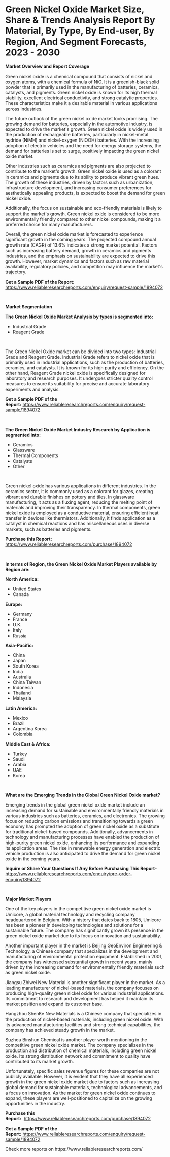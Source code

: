 <p><h1>Green Nickel Oxide Market Size, Share & Trends Analysis Report By Material, By Type, By End-user, By Region, And Segment Forecasts, 2023 - 2030</h1></p><p><strong>Market Overview and Report Coverage</strong></p>
<p><p>Green nickel oxide is a chemical compound that consists of nickel and oxygen atoms, with a chemical formula of NiO. It is a greenish-black solid powder that is primarily used in the manufacturing of batteries, ceramics, catalysts, and pigments. Green nickel oxide is known for its high thermal stability, excellent electrical conductivity, and strong catalytic properties. These characteristics make it a desirable material in various applications across industries.</p><p>The future outlook of the green nickel oxide market looks promising. The growing demand for batteries, especially in the automotive industry, is expected to drive the market's growth. Green nickel oxide is widely used in the production of rechargeable batteries, particularly in nickel-metal hydride (NiMH) and nickel-oxygen (NiOOH) batteries. With the increasing adoption of electric vehicles and the need for energy storage systems, the demand for batteries is set to surge, positively impacting the green nickel oxide market.</p><p>Other industries such as ceramics and pigments are also projected to contribute to the market's growth. Green nickel oxide is used as a colorant in ceramics and pigments due to its ability to produce vibrant green hues. The growth of these industries, driven by factors such as urbanization, infrastructure development, and increasing consumer preferences for aesthetically appealing products, is expected to boost the demand for green nickel oxide.</p><p>Additionally, the focus on sustainable and eco-friendly materials is likely to support the market's growth. Green nickel oxide is considered to be more environmentally friendly compared to other nickel compounds, making it a preferred choice for many manufacturers.</p><p>Overall, the green nickel oxide market is forecasted to experience significant growth in the coming years. The projected compound annual growth rate (CAGR) of 13.6% indicates a strong market potential. Factors such as increasing battery demand, growth in ceramics and pigments industries, and the emphasis on sustainability are expected to drive this growth. However, market dynamics and factors such as raw material availability, regulatory policies, and competition may influence the market's trajectory.</p></p>
<p><strong>Get a Sample PDF of the Report:</strong> <a href="https://www.reliableresearchreports.com/enquiry/request-sample/1894072">https://www.reliableresearchreports.com/enquiry/request-sample/1894072</a></p>
<p>&nbsp;</p>
<p><strong>Market Segmentation</strong></p>
<p><strong>The Green Nickel Oxide Market Analysis by types is segmented into:</strong></p>
<p><ul><li>Industrial Grade</li><li>Reagent Grade</li></ul></p>
<p>&nbsp;</p>
<p><p>The Green Nickel Oxide market can be divided into two types: Industrial Grade and Reagent Grade. Industrial Grade refers to nickel oxide that is primarily used in industrial applications, such as the production of batteries, ceramics, and catalysts. It is known for its high purity and efficiency. On the other hand, Reagent Grade nickel oxide is specifically designed for laboratory and research purposes. It undergoes stricter quality control measures to ensure its suitability for precise and accurate laboratory experiments and analysis.</p></p>
<p><strong>Get a Sample PDF of the Report:</strong>&nbsp;<a href="https://www.reliableresearchreports.com/enquiry/request-sample/1894072">https://www.reliableresearchreports.com/enquiry/request-sample/1894072</a></p>
<p>&nbsp;</p>
<p><strong>The Green Nickel Oxide Market Industry Research by Application is segmented into:</strong></p>
<p><ul><li>Ceramics</li><li>Glassware</li><li>Thermal Components</li><li>Catalysts</li><li>Other</li></ul></p>
<p>&nbsp;</p>
<p><p>Green nickel oxide has various applications in different industries. In the ceramics sector, it is commonly used as a colorant for glazes, creating vibrant and durable finishes on pottery and tiles. In glassware manufacturing, it acts as a fluxing agent, reducing the melting point of materials and improving their transparency. In thermal components, green nickel oxide is employed as a conductive material, ensuring efficient heat transfer in devices like thermistors. Additionally, it finds application as a catalyst in chemical reactions and has miscellaneous uses in diverse markets, such as batteries and pigments.</p></p>
<p><strong>Purchase this Report:</strong>&nbsp; <a href="https://www.reliableresearchreports.com/purchase/1894072">https://www.reliableresearchreports.com/purchase/1894072</a></p>
<p>&nbsp;</p>
<p><strong>In terms of Region, the Green Nickel Oxide Market Players available by Region are:</strong></p>
<p>
    <p> <strong> North America: </strong>
        <ul>
            <li>United States</li>
            <li>Canada</li>
        </ul>
        </p> 
    <p> <strong> Europe: </strong>
        <ul>
            <li>Germany</li>
            <li>France</li>
            <li>U.K.</li>
            <li>Italy</li>
            <li>Russia</li>
        </ul>
        </p> 
    <p> <strong> Asia-Pacific: </strong>
        <ul>
            <li>China</li>
            <li>Japan</li>
            <li>South Korea</li>
            <li>India</li>
            <li>Australia</li>
            <li>China Taiwan</li>
            <li>Indonesia</li>
            <li>Thailand</li>
            <li>Malaysia</li>
        </ul>
        </p> 
    <p> <strong> Latin America: </strong>
        <ul>
            <li>Mexico</li>
            <li>Brazil</li>
            <li>Argentina Korea</li>
            <li>Colombia</li>
        </ul>
        </p> 
    <p> <strong> Middle East & Africa: </strong>
        <ul>
            <li>Turkey</li>
            <li>Saudi</li>
            <li>Arabia</li>
            <li>UAE</li>
            <li>Korea</li>
        </ul>
    </p>
    </p>
<p>&nbsp;</p>
<p><strong>What are the Emerging Trends in the Global Green Nickel Oxide market?</strong></p>
<p><p>Emerging trends in the global green nickel oxide market include an increasing demand for sustainable and environmentally friendly materials in various industries such as batteries, ceramics, and electronics. The growing focus on reducing carbon emissions and transitioning towards a green economy has prompted the adoption of green nickel oxide as a substitute for traditional nickel-based compounds. Additionally, advancements in technology and manufacturing processes have enabled the production of high-purity green nickel oxide, enhancing its performance and expanding its application areas. The rise in renewable energy generation and electric vehicle production is also anticipated to drive the demand for green nickel oxide in the coming years.</p></p>
<p><strong>Inquire or Share Your Questions If Any Before Purchasing This Report</strong>- <a href="https://www.reliableresearchreports.com/enquiry/pre-order-enquiry/1894072">https://www.reliableresearchreports.com/enquiry/pre-order-enquiry/1894072</a></p>
<p>&nbsp;</p>
<p><strong>Major Market Players</strong></p>
<p><p>One of the key players in the competitive green nickel oxide market is Umicore, a global material technology and recycling company headquartered in Belgium. With a history that dates back to 1805, Umicore has been a pioneer in developing technologies and solutions for a sustainable future. The company has significantly grown its presence in the green nickel oxide market due to its focus on innovation and sustainability.</p><p>Another important player in the market is Beijing GeoEnviron Engineering & Technology, a Chinese company that specializes in the development and manufacturing of environmental protection equipment. Established in 2001, the company has witnessed substantial growth in recent years, mainly driven by the increasing demand for environmentally friendly materials such as green nickel oxide.</p><p>Jiangsu Zhiwei New Material is another significant player in the market. As a leading manufacturer of nickel-based materials, the company focuses on producing high-quality green nickel oxide for various industrial applications. Its commitment to research and development has helped it maintain its market position and expand its customer base.</p><p>Hangzhou ShenKe New Materials is a Chinese company that specializes in the production of nickel-based materials, including green nickel oxide. With its advanced manufacturing facilities and strong technical capabilities, the company has achieved steady growth in the market.</p><p>Suzhou Binshun Chemical is another player worth mentioning in the competitive green nickel oxide market. The company specializes in the production and distribution of chemical materials, including green nickel oxide. Its strong distribution network and commitment to quality have contributed to its market growth.</p><p>Unfortunately, specific sales revenue figures for these companies are not publicly available. However, it is evident that they have all experienced growth in the green nickel oxide market due to factors such as increasing global demand for sustainable materials, technological advancements, and a focus on innovation. As the market for green nickel oxide continues to expand, these players are well-positioned to capitalize on the growing opportunities in the industry.</p></p>
<p><strong>Purchase this Report:</strong>&nbsp;&nbsp;<a href="https://www.reliableresearchreports.com/purchase/1894072">https://www.reliableresearchreports.com/purchase/1894072</a></p>
<p></p>
<p><strong>Get a Sample PDF of the Report:</strong>&nbsp;<a href="https://www.reliableresearchreports.com/enquiry/request-sample/1894072">https://www.reliableresearchreports.com/enquiry/request-sample/1894072</a></p>
<p>Check more reports on https://www.reliableresearchreports.com/</p>